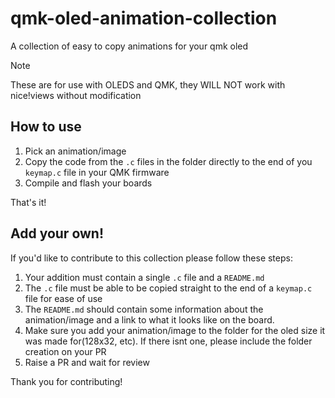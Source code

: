 # qmk-oled-animation-collection
A collection of easy to copy animations for your qmk oled

> [!NOTE]
> These are for use with OLEDS and QMK, they WILL NOT work with nice!views without modification

## How to use

1. Pick an animation/image
2. Copy the code from the `.c` files in the folder directly to the end of you `keymap.c` file in your QMK firmware
3. Compile and flash your boards

That's it!

## Add your own!

If you'd like to contribute to this collection please follow these steps:

1. Your addition must contain a single `.c` file and a `README.md`
2. The `.c` file must be able to be copied straight to the end of a `keymap.c` file for ease of use
3. The `README.md` should contain some information about the animation/image and a link to what it looks like on the board.
4. Make sure you add your animation/image to the folder for the oled size it was made for(128x32, etc). If there isnt one, please include the folder creation on your PR
5. Raise a PR and wait for review

Thank you for contributing!
